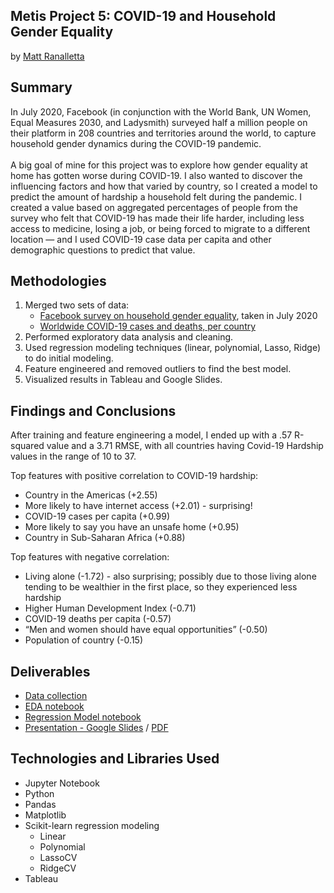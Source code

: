 ## Metis Project 5: COVID-19 and Household Gender Equality

by [Matt Ranalletta](https://www.linkedin.com/in/matthewranalletta/)

## Summary

In July 2020, Facebook (in conjunction with the World Bank, UN Women, Equal Measures 2030, and Ladysmith) surveyed half a million people on their platform in 208 countries and territories around the world, to capture household gender dynamics during the COVID-19 pandemic. 
<br><br>
A big goal of mine for this project was to explore how gender equality at home has gotten worse during COVID-19. I also wanted to discover the influencing factors and how that varied by country, so I created a model to predict the amount of hardship a household felt during the pandemic. I created a value based on aggregated percentages of people from the survey who felt that COVID-19 has made their life harder, including less access to medicine, losing a job, or being forced to migrate to a different location — and I used COVID-19 case data per capita and other demographic questions to predict that value.

## Methodologies

1. Merged two sets of data:
   - [Facebook survey on household gender equality](https://github.com/mattranalletta/05-gender-equality-COVID-19/blob/main/data/sog_agg_country.csv), taken in July 2020
   - [Worldwide COVID-19 cases and deaths, per country](https://github.com/mattranalletta/05-gender-equality-COVID-19/blob/main/data/owid-covid-data.csv)
2. Performed exploratory data analysis and cleaning.
3. Used regression modeling techniques (linear, polynomial, Lasso, Ridge) to do initial modeling.
4. Feature engineered and removed outliers to find the best model.
5. Visualized results in Tableau and Google Slides.

## Findings and Conclusions

After training and feature engineering a model, I ended up with a .57 R-squared value and a 3.71 RMSE, with all countries having Covid-19 Hardship values in the range of 10 to 37.

Top features with positive correlation to COVID-19 hardship:
- Country in the Americas (+2.55)
- More likely to have internet access (+2.01) - surprising!
- COVID-19 cases per capita (+0.99)
- More likely to say you have an unsafe home (+0.95)
- Country in Sub-Saharan Africa (+0.88)

Top features with negative correlation:
- Living alone (-1.72) - also surprising; possibly due to those living alone tending to be wealthier in the first place, so they experienced less hardship
- Higher Human Development Index (-0.71)
- COVID-19 deaths per capita (-0.57)
- “Men and women should have equal opportunities” (-0.50)
- Population of country (-0.15)

## Deliverables

- [Data collection]()
- [EDA notebook](https://github.com/mattranalletta/05-gender-equality-COVID-19/blob/main/code/covid_EDA.ipynb)
- [Regression Model notebook](https://github.com/mattranalletta/05-gender-equality-COVID-19/blob/main/code/covid_regression.ipynb)
- [Presentation - Google Slides](https://docs.google.com/presentation/d/1vzg987GceCEmjcfCDQ6YUQ-qbpBd01dMGILZwP2vn5E/edit?usp=sharing) / [PDF](https://github.com/mattranalletta/05-gender-equality-COVID-19/blob/main/presentation/Household%20Gender%20Equality%20during%20COVID-19.pdf)

## Technologies and Libraries Used

- Jupyter Notebook
- Python
- Pandas
- Matplotlib
- Scikit-learn regression modeling
   - Linear 
   - Polynomial
   - LassoCV
   - RidgeCV
- Tableau
